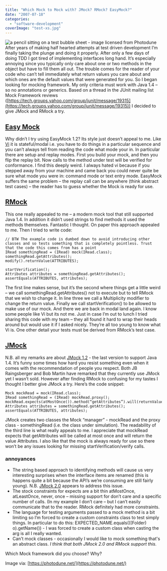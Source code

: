 ```yaml
---
title: "Which Mock to Mock with? JMock? RMock? EasyMock?"
date: "2007-07-18"
categories: 
  - "software-development"
coverImage: "test-xs.jpg"
---
```


![a pencil sitting on a test bubble sheet - image licensed from Photodune](src/content/blog/which-mock-to-m/images/test-xs.jpg) After years of making half hearted attempts at test driven development I’m finally taking the plunge and doing it properly. After only a few days of doing TDD I got tired of implementing interfaces long hand. It’s especially annoying since you typically only care about one or two methods in the object but have to fill them all out. The trouble comes for the reader of your code who can’t tell immediately what return values you care about and which ones are the default values that were generated for you. So I began looking for mocking framework. My only criteria must work with Java 1.4 – so no annotations or generics. Based on a thread in the JUnit mailing list Mock Framework reviews ([https://tech.groups.yahoo.com/group/junit/message/19315](https://tech.groups.yahoo.com/group/junit/message/19315)) I decided to give JMock and RMock a try.

## [Easy Mock](https://easymock.org/)

Why didn’t I try using EasyMock 1.2? Its style just doesn’t appeal to me. Like [Vi](https://en.wikipedia.org/wiki/Vi) it is stateful/modal i.e. you have to do things in a particular sequence and you can’t always tell from reading the code what mode your in. In particular there are setup and replay modes. First you build your mock, and then you flip the replay bit. Now calls to the method under test will be verified for conformance. I find this deeply weird. I always hated vi because if you stepped away from your machine and came back you could never quite be sure what mode you were in: command mode or text entry mode. EasyMock suffers the same problem – the replay call can be anywhere (think abstract test cases) – the reader has to guess whether the Mock is ready for use.

## [RMock](https://rmock.sourceforge.net)

This one really appealed to me – a modern mock tool that still supported Java 1.4. In addition it didn’t used strings to find methods it used the methods themselves. Fantastic I thought. On paper this approach appealed to me. Then I tried to write code:

```
// BTW The example code is dumbed down to avoid introducing other classes and so tests something that is completely pointless. Trust that the code this comes from has a point 
IRead somethingRead = (IRead) mock(IRead.class);
somethingRead.getAttributes();
modify().returnValue(ATTRIBUTES);

startVerification();
Attributes attributes = somethingRead.getAttributes();
assertEquals(ATTRIBUTES, attributes);
```

The first line makes sense, but it’s the second where things get a little weird – we call somethingRead.getAttributes() not to execute but to tell RMock that we wish to change it. In line three we call a Multiplicity modifier to change the return value. Finally we call startVerification() to be allowed to make use of our mock. And there we are back in modal land again. I know some people like Vi but its not me. Just in case I’m out to lunch I tried sharing this code with my team – they all found it hard to wrap their heads around but would use it if I asked nicely. They’re all too young to know what Vi is. One other detail your tests must be derived from RMock’s test case.

## [JMock](https://www.jmock.org)

N.B. all my remarks are about [JMock 1.2](https://www.jmock.org/download.html) - the last version to support Java 1.4. It’s funny some times how hard you resist something even when it comes with the recommendation of people you respect. Both JB Raingsberger and Bob Martin have remarked that they currently use JMock yet I wasn’t sold. However after finding RMock to confusing for my tastes I thought I better give JMock a try. Here’s the code snippet:

```
Mock mockRead = mock(IRead.class);
IRead somethingRead = (IRead) mockRead.proxy();
mockRead.expects(atMostOnce()).method(“getAttributes”).will(returnValue(ATTRIBUTES));
Attributes attributes = somethingRead.getAttributes();
assertEquals(ATTRIBUTES, attributes);
```

JMock creates two classes the Mock “manager” - mockRead and the proxy class - somethingRead (i.e. the class under simulation). The readability of the third line is what really appeals to me. I appreciate that mockRead expects that getAttributes will be called at most once and will return the value Attributes. I also like that the mock is always ready for use so there won’t be any issues looking for missing startVerification/verify calls.

### annoyances

- The string based approach to identifying methods will cause us very interesting surprises when the interface items are renamed (this is happens quite a bit because the API’s we’re consuming are still fairly young). N.B. [JMock 2.0](https://www.jmock.org/getting-started.html) appears to address this issue.
- The stock constraints for expects are a bit thin atMostOnce, atLeastOnce, never, once – missing support for don’t care and a specific number of calls. (In my example I don’t care – but I can’t easily communicate that to the reader. RMock definitely had more constraints.
- The language for testing arguments passed to a mock method is a bit limiting so I’m forced to create a custom constraints class to test simply things. In particular to do this: EXPECTED\_NAME.equals(((Folder) o).getName()) - I was forced to create a custom class when casting the arg is all I really wanted.
- Can't mock classes - occasionally I would like to mock something that's an abstract class. _I think that both JMock 2.0 and RMock support this._

Which Mock framework did you choose? Why?

Image via: [https://photodune.net/](https://photodune.net/)
